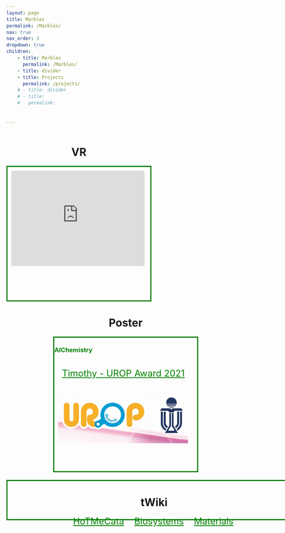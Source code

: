 ```yaml
---
layout: page
title: Marbles
permalink: /Marbles/
nav: true
nav_order: 3
dropdown: true
children:
    - title: Marbles
      permalink: /Marbles/
    - title: divider 
    - title: Projects
      permalink: /projects/
    # - title: divider 
    # - title: 
    #   permalink: 
    
    
---
```

<div style="float:left">
  <h1 style="text-align:center;"><strong>VR</strong></h1>
  <div style="border-style:solid;border-color:green;height:350px;width:375px;float:left;">
    <iframe style="margin:10px;" width="350" height="250" src="https://www.youtube.com/embed/EIt5hDSbRvg" title="YouTube video player" frameborder="0" allow="accelerometer; autoplay; clipboard-write; encrypted-media; gyroscope; picture-in-picture; web-share" allowfullscreen></iframe>
  </div>
</div>
<div style="float:right">
  <h1 style="text-align:center;"><strong>Poster</strong></h1>
  <div style="border-style:solid;border-color:green;height:350px;width:375px;float:right;">
    <h3 style="float:left;"><strong><span style="color:green;">AIChemistry</span></strong></h3>
    <br>
    <a href="../assets/pdf/Poster.pdf" style="float:left;margin:20px;font-size:24px;text-decoration:underline;color:green;">Timothy - UROP Award 2021</a>
    <img src="../assets/img/UROPAward_icon.png" style="margin:10px;width:341px;height:139px;"/>
  </div>
</div>

<div style = "border-style:solid;border-color:green;height:100px;width:770px;float:left;transform:translate(0px,20px);">
  <h1 style="text-align:center;"><strong>tWiki</strong></h1>
    <div style="font-size:24px;float:left;transform:translate(33%,0px);">
      <a href="https://wiki.laviebay-dev.hkust.edu.hk/RESEARCH_TEAMS/index.php?title=HoTMeCata" style="text-decoration:underline;color:green;margin:20px;">HoTMeCata</a>
      <a href="https://wiki.laviebay-dev.hkust.edu.hk/RESEARCH_TEAMS/index.php?title=Biosystems" style="text-decoration:underline;color:green;">Biosystems</a>
      <a href="https://wiki.laviebay-dev.hkust.edu.hk/RESEARCH_TEAMS/index.php?title=Materials" style="text-decoration:underline;color:green;margin:20px;">Materials</a>
    </div>
</div>